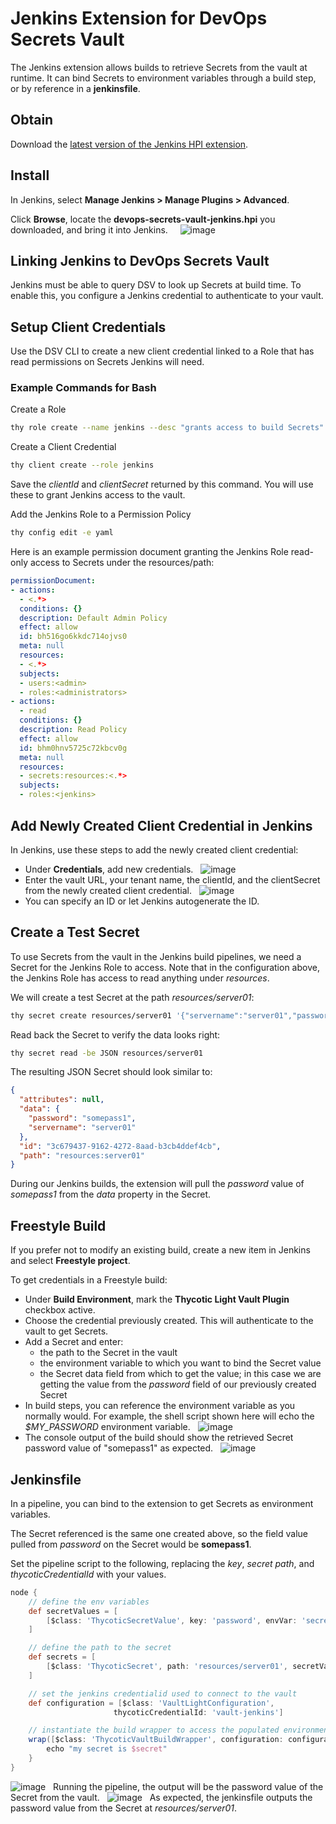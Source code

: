 ﻿[title]: # (Jenkins)
[tags]: # (DevOps Secrets Vault,DSV,)
[priority]: # (100000)

# Jenkins Extension for DevOps Secrets Vault 

The Jenkins extension allows builds to retrieve Secrets from the vault at runtime. It can bind Secrets to environment variables through a build step, or by reference in a **jenkinsfile**.

## Obtain

Download the [latest version of the Jenkins HPI extension](https://dsv.thycotic.com/downloads/jenkins/devops-secrets-vault-jenkins.hpi).

## Install

In Jenkins, select **Manage Jenkins > Manage Plugins > Advanced**.

Click **Browse**, locate the **devops-secrets-vault-jenkins.hpi** you downloaded, and bring it into Jenkins.
 
 
![image](jenkins-upload.png)
 
 
## Linking Jenkins to DevOps Secrets Vault

Jenkins must be able to query DSV to look up Secrets at build time. To enable this,  you configure a Jenkins credential to authenticate to your vault.

## Setup Client Credentials

Use the DSV CLI to create a new client credential linked to a Role that has read permissions on Secrets Jenkins will need. 

### Example Commands for Bash

Create a Role  

```bash
thy role create --name jenkins --desc "grants access to build Secrets"
```
Create a Client Credential

```bash
thy client create --role jenkins
```
Save the *clientId* and *clientSecret* returned by this command. You will use these to grant Jenkins access to the vault.

Add the Jenkins Role to a Permission Policy  

```bash
thy config edit -e yaml
```
Here is an example permission document granting the Jenkins Role read-only access to Secrets under the resources/path:

```yaml
permissionDocument:
- actions:
  - <.*>
  conditions: {}
  description: Default Admin Policy
  effect: allow
  id: bh516go6kkdc714ojvs0
  meta: null
  resources:
  - <.*>
  subjects:
  - users:<admin>
  - roles:<administrators>
- actions:
  - read
  conditions: {}
  description: Read Policy
  effect: allow
  id: bhm0hnv5725c72kbcv0g
  meta: null
  resources:
  - secrets:resources:<.*>
  subjects:
  - roles:<jenkins>
```

## Add Newly Created Client Credential in Jenkins

In Jenkins, use these steps to add the newly created client credential:

* Under **Credentials**, add new credentials.
 
![image](jenkins-add-credential.png)
 
* Enter the vault URL, your tenant name, the clientId, and the clientSecret from the newly created client credential.
 
![image](jenkins-add-vault-credential.png)
 
* You can specify an ID or let Jenkins autogenerate the ID.

## Create a Test Secret

To use Secrets from the vault in the Jenkins build pipelines, we need a Secret for the Jenkins Role to access. Note that in the configuration above, the Jenkins Role has access to read anything under *resources*. 

We will create a test Secret at the path *resources/server01*:

```bash
thy secret create resources/server01 '{"servername":"server01","password":"somepass1"}'
```
Read back the Secret to verify the data looks right:

```bash
thy secret read -be JSON resources/server01
```
The resulting JSON Secret should look similar to:

```json
{
  "attributes": null,
  "data": {
    "password": "somepass1",
    "servername": "server01"
  },
  "id": "3c679437-9162-4272-8aad-b3cb4ddef4cb",
  "path": "resources:server01"
}
```

During our Jenkins builds, the extension will pull the *password* value of *somepass1* from the *data* property in the Secret.

## Freestyle Build

If you prefer not to modify an existing build, create a new item in Jenkins and select **Freestyle project**.

To get credentials in a Freestyle build:

* Under **Build Environment**, mark the **Thycotic Light Vault Plugin** checkbox active.
* Choose the credential previously created. This will authenticate to the vault to get Secrets.
* Add a Secret and enter:
  * the path to the Secret in the vault
  * the environment variable to which you want to bind the Secret value
  * the Secret data field from which to get the value; in this case we are getting the value from the *password* field of our previously created Secret
* In build steps, you can reference the environment variable as you normally would. For example, the shell script shown here will echo the *$MY_PASSWORD* environment variable.
 
![image](jenkins-build-step.png)
 
* The console output of the build should show the retrieved Secret password value of "somepass1" as expected.
 
![image](jenkins-build-output.png)
 
## Jenkinsfile

In a pipeline, you can bind to the extension to get Secrets as environment variables.

The Secret referenced is the same one created above, so the field value pulled from *password* on the Secret would be **somepass1**. 

Set the pipeline script to the following, replacing the *key*, *secret path*, and *thycoticCredentialId* with your values.

```groovy
node {
    // define the env variables
    def secretValues = [
        [$class: 'ThycoticSecretValue', key: 'password', envVar: 'secret']
    ]

    // define the path to the secret
    def secrets = [
        [$class: 'ThycoticSecret', path: 'resources/server01', secretValues: secretValues]
    ]

    // set the jenkins credentialid used to connect to the vault
    def configuration = [$class: 'VaultLightConfiguration',
                       thycoticCredentialId: 'vault-jenkins']

    // instantiate the build wrapper to access the populated environment variables
    wrap([$class: 'ThycoticVaultBuildWrapper', configuration: configuration, thycoticVaultSecrets: secrets]) {
        echo "my secret is $secret"
    }
}
```

![image](jenkins-pipeline.png)
 
Running the pipeline, the output will be the password value of the Secret from the vault.
 
![image](jenkins-pipeline-output.png)
 
As expected, the jenkinsfile outputs the password value from the Secret at *resources/server01*.


